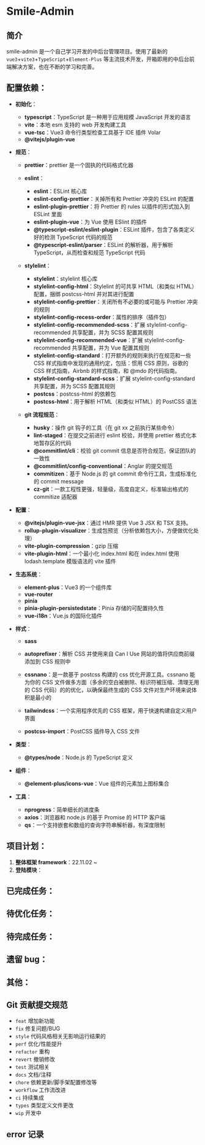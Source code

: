 # Smile-Admin

## 简介

smile-admin 是一个自己学习开发的中后台管理项目。使用了最新的 `vue3`+`vite3`+`TypeScript`+`Element-Plus` 等主流技术开发，开箱即用的中后台前端解决方案，也在不断的学习和完善。

## 配置依赖：

- **初始化**：
  - **typescript**：TypeScript 是一种用于应用规模 JavaScript 开发的语言
  - **vite**：本地 esm 支持的 web 开发构建工具
  - **vue-tsc**：Vue3 命令行类型检查工具基于 IDE 插件 Volar
  - **@vitejs/plugin-vue**
- **规范**：

  - **prettier**：prettier 是一个固执的代码格式化器
  - **eslint**：

    - **eslint**：ESLint 核心库
    - **eslint-config-prettier**：关掉所有和 Prettier 冲突的 ESLint 的配置
    - **eslint-plugin-prettier**：将 Prettier 的 rules 以插件的形式加入到 ESLint 里面
    - **eslint-plugin-vue**：为 Vue 使用 ESlint 的插件
    - **@typescript-eslint/eslint-plugin**：ESLint 插件，包含了各类定义好的检测 TypeScript 代码的规范
    - **@typescript-eslint/parser**：ESLint 的解析器，用于解析 TypeScript，从而检查和规范 TypeScript 代码

  - **stylelint**：

    - **stylelint**：stylelint 核心库
    - **stylelint-config-html**：Stylelint 的可共享 HTML（和类似 HTML）配置，捆绑 postcss-html 并对其进行配置
    - **stylelint-config-prettier**：关闭所有不必要的或可能与 Prettier 冲突的规则
    - **stylelint-config-recess-order**：属性的排序（插件包）
    - **stylelint-config-recommended-scss**：扩展 stylelint-config-recommended 共享配置，并为 SCSS 配置其规则
    - **stylelint-config-recommended-vue**：扩展 stylelint-config-recommended 共享配置，并为 Vue 配置其规则
    - **stylelint-config-standard**：打开额外的规则来执行在规范和一些 CSS 样式指南中发现的通用约定，包括：惯用 CSS 原则，谷歌的 CSS 样式指南，Airbnb 的样式指南，和 @mdo 的代码指南。
    - **stylelint-config-standard-scss**：扩展 stylelint-config-standard 共享配置，并为 SCSS 配置其规则
    - **postcss**：postcss-html 的依赖包
    - **postcss-html**：用于解析 HTML（和类似 HTML）的 PostCSS 语法

  - **git 流程规范**：
    - **husky**：操作 git 钩子的工具（在 git xx 之前执行某些命令）
    - **lint-staged**：在提交之前进行 eslint 校验，并使用 prettier 格式化本地暂存区的代码
    - **@commitlint/cli**：校验 git commit 信息是否符合规范，保证团队的一致性
    - **@commitlint/config-conventional**：Anglar 的提交规范
    - **commitizen**：基于 Node.js 的 git commit 命令行工具，生成标准化的 commit message
    - **cz-git**：一款工程性更强，轻量级，高度自定义，标准输出格式的 commitize 适配器

- **配置**：
  - **@vitejs/plugin-vue-jsx**：通过 HMR 提供 Vue 3 JSX 和 TSX 支持。
  - **rollup-plugin-visualizer**：生成包预览（分析依赖包大小，方便做优化处理）
  - **vite-plugin-compression**：gzip 压缩
  - **vite-plugin-html**：一个最小化 index.html 和在 index.html 使用 lodash.template 模版语法的 vite 插件
- **生态系统**：

  - **element-plus**：Vue3 的一个组件库
  - **vue-router**
  - **pinia**
  - **pinia-plugin-persistedstate**：Pinia 存储的可配置持久性
  - **vue-i18n**：Vue.js 的国际化插件

- **样式**：

  - **sass**

  - **autoprefixer**：解析 CSS 并使用来自 Can I Use 网站的值将供应商前缀添加到 CSS 规则中

  - **cssnano**：是一款基于 postcss 构建的 css 优化开源工具。cssnano 能为你的 CSS 文件做多方面（多余的空白被删除、标识符被压缩、清理无用的 CSS 代码）的的优化，以确保最终生成的 CSS 文件对生产环境来说体积是最小的

  - **tailwindcss**：一个实用程序优先的 CSS 框架，用于快速构建自定义用户界面

  - **postcss-import**：PostCSS 插件导入 CSS 文件

- **类型**：
  - **@types/node**：Node.js 的 TypeScript 定义
- **组件**：
  - **@element-plus/icons-vue**：Vue 组件的元素加上图标集合
- **工具**：
  - **nprogress**：简单细长的进度条
  - **axios**：浏览器和 node.js 的基于 Promise 的 HTTP 客户端
  - **qs**：一个支持嵌套和数组的查询字符串解析器，有深度限制

## 项目计划：

1. **整体框架 framework**：22.11.02 ~
1. **登陆模块**：

## 已完成任务：

## 待优化任务：

## 待完成任务：

## 遗留 bug：

## 其他：

## Git 贡献提交规范

- `feat` 增加新功能
- `fix` 修复问题/BUG
- `style` 代码风格相关无影响运行结果的
- `perf` 优化/性能提升
- `refactor` 重构
- `revert` 撤销修改
- `test` 测试相关
- `docs` 文档/注释
- `chore` 依赖更新/脚手架配置修改等
- `workflow` 工作流改进
- `ci` 持续集成
- `types` 类型定义文件更改
- `wip` 开发中

## error 记录
